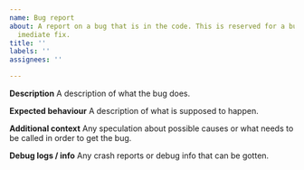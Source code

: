 ```yaml
---
name: Bug report
about: A report on a bug that is in the code. This is reserved for a bug without an
  imediate fix.
title: ''
labels: ''
assignees: ''

---
```


**Description**
A description of what the bug does.

**Expected behaviour**
A description of what is supposed to happen.

**Additional context**
Any speculation about possible causes or what needs to be called in order to get the bug.

**Debug logs / info**
Any crash reports or debug info that can be gotten.
